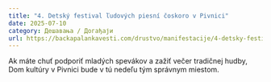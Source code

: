 ```yaml
---
title: "4. Detský festival ľudových piesní čoskoro v Pivnici"
date: 2025-07-10
category: Дешавања / Догађаји
url: https://backapalankavesti.com/drustvo/manifestacije/4-detsky-festival-ludovych-piesni-coskoro-v-pivnici/
---
```


Ak máte chuť podporiť mladých spevákov a zažiť večer tradičnej hudby, Dom kultúry v Pivnici bude v tú nedeľu tým správnym miestom.
